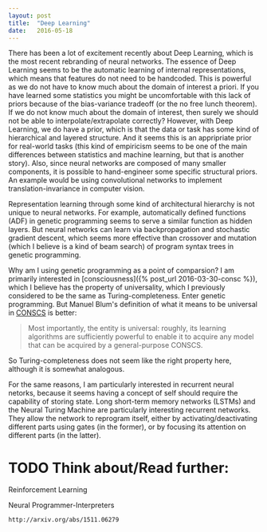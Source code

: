 ```yaml
---
layout: post
title:  "Deep Learning"
date:   2016-05-18
---
```


There has been a lot of excitement recently about Deep Learning, which is
the most recent rebranding of neural networks. The essence of Deep Learning
seems to be the automatic learning of internal representations,
which means that features do not need to be handcoded. This is powerful
as we do not have to know much about the domain of interest a priori. If
you have learned some statistics you might be uncomfortable with this lack
of priors because of the bias-variance tradeoff (or
the no free lunch theorem).
If we do not know much about the domain of interest, then surely
we should not be able to interpolate/extrapolate correctly? However, with
Deep Learning, we do have a prior, which is that the data or task
has some kind of hierarchical and layered structure. And it seems this is
an appripriate prior for real-world tasks (this kind of empiricism seems
to be one of the main differences between statistics and machine learning,
but that is another story). Also, since neural networks are
composed of many smaller components, it is possible to hand-engineer some
specific structural priors. An example would be using convolutional networks
to implement translation-invariance in computer vision.

Representation learning through some kind of architectural hierarchy
is not unique to neural networks. For example, automatically defined
functions (ADF) in genetic programming seems to serve a similar
function as hidden layers. But neural networks can learn via 
backpropagation and stochastic gradient descent, which seems more effective
than crossover and mutation (which I believe is a kind of beam search) of
program syntax trees in genetic programming.

Why am I using genetic programming as a point of comparsion? I am primarily
interested in [consciousness]({% post_url 2016-03-30-consc %}), which 
I believe has the property of universality, which I previously considered
to be the same as Turing-completeness. Enter genetic programming.
But Manuel Blum's definition
of what it means to be universal in [CONSCS][blum] is better:

>  Most importantly, the entity is universal:
roughly, its learning algorithms are sufficiently powerful to enable it to acquire
any model that can be acquired by a general-purpose CONSCS. 

So Turing-completeness does not seem like the right property here, although
it is somewhat analogous.

For the same reasons, I am particularly interested in recurrent
neural netorks, because it seems having a concept of self should require
the capability of storing state. Long short-term memory networks (LSTMs)
and the Neural Turing Machine are particularly interesting recurrent networks.
They allow the network to reprogram itself, either by activating/deactivating
different parts using gates (in the former), or by focusing its attention on
different parts (in the latter).

# TODO Think about/Read further:

  Reinforcement Learning

  Neural Programmer-Interpreters

    http://arxiv.org/abs/1511.06279

[blum]: https://www.cs.cmu.edu/~mblum/search/consc_d.pdf
